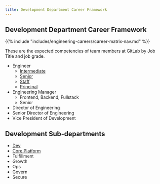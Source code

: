 ```yaml
---
title: Development Department Career Framework
---
```


## Development Department Career Framework

{{% include "includes/engineering-careers/career-matrix-nav.md" %}}

These are the expected competencies of team members at GitLab by Job Title and job grade.

- Engineer
  - [Intermediate](/handbook/engineering/careers/matrix/development/intermediate/)
  - [Senior](/handbook/engineering/careers/matrix/development/senior/)
  - [Staff](/handbook/engineering/careers/matrix/development/staff/)
  - [Principal](/handbook/engineering/careers/matrix/development/principal/)
- Engineering Manager
  - Frontend, Backend, Fullstack
  - Senior
- Director of Engineering
- Senior Director of Engineering
- Vice President of Development

## Development Sub-departments

- [Dev](/handbook/engineering/careers/matrix/development/dev/)
- [Core Platform](/handbook/engineering/careers/matrix/infrastructure/core-platform/)
- <span class="colour" style="color: rgb(51, 51, 51);">Fulfillment</span>
- Growth
- Ops
- Govern
- Secure
